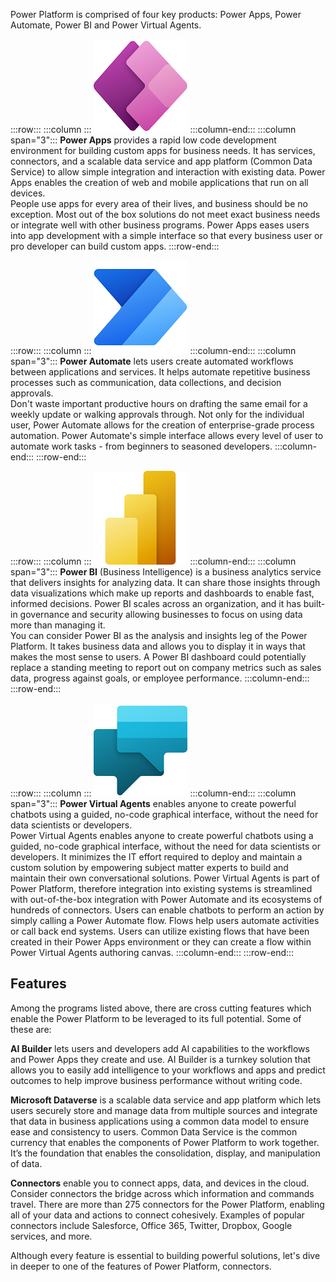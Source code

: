 Power Platform is comprised of four key products: Power Apps, Power Automate, Power BI and Power Virtual Agents.

:::row:::
  :::column :::
![Power Apps logo](../media/powerappslogo.png)
  :::column-end:::
  :::column span="3":::
**Power Apps** provides a rapid low code development environment for building custom apps for business needs. It has services, connectors, and a scalable data service and app platform (Common Data Service) to allow simple integration and interaction with existing data. Power Apps enables the creation of web and mobile applications that run on all devices.
<br>
People use apps for every area of their lives, and business should be no exception. Most out of the box solutions do not meet exact business needs or integrate well with other business programs. Power Apps eases users into app development with a simple interface so that every business user or pro developer can build custom apps.
:::row-end:::

:::row:::
  :::column :::
![Power Automate logo](../media/powerautomatelogo.png)
  :::column-end:::
  :::column span="3":::
**Power Automate** lets users create automated workflows between applications and services. It helps automate repetitive business processes such as communication, data collections, and decision approvals. 
<br>
Don't waste important productive hours on drafting the same email for a weekly update or walking approvals through. Not only for the individual user, Power Automate allows for the creation of enterprise-grade process automation. Power Automate's simple interface allows every level of user to automate work tasks - from beginners to seasoned developers.
  :::column-end:::
:::row-end:::

:::row:::
  :::column :::
![Power BI logo](../media/powerbilogo.png)
  :::column-end:::
  :::column span="3":::
**Power BI** (Business Intelligence) is a business analytics service that delivers insights for analyzing data. It can share those insights through data visualizations which make up reports and dashboards to enable fast, informed decisions. Power BI scales across an organization, and it has built-in governance and security allowing businesses to focus on using data more than managing it.
<br>
You can consider Power BI as the analysis and insights leg of the Power Platform. It takes business data and allows you to display it in ways that makes the most sense to users. A Power BI dashboard could potentially replace a standing meeting to report out on company metrics such as sales data, progress against goals, or employee performance.
  :::column-end:::
:::row-end:::

:::row:::
  :::column :::
![Power Virtual Agents logo](../media/powervirtualagentslogo.png)
  :::column-end:::
  :::column span="3":::
**Power Virtual Agents** enables anyone to create powerful chatbots using a guided, no-code graphical interface, without the need for data scientists or developers.
<br>
Power Virtual Agents enables anyone to create powerful chatbots using a guided, no-code graphical interface, without the need for data scientists or developers.
It minimizes the IT effort required to deploy and maintain a custom solution by empowering subject matter experts to build and maintain their own conversational solutions. 
Power Virtual Agents is part of Power Platform, therefore integration into existing systems is streamlined with out-of-the-box integration with Power Automate and its ecosystems of hundreds of connectors. 
Users can enable chatbots to perform an action by simply calling a Power Automate flow. Flows help users automate activities or call back end systems. Users can utilize existing flows that have been created 
in their Power Apps environment or they can create a flow within Power Virtual Agents authoring canvas.
  :::column-end:::
:::row-end:::



## Features

Among the programs listed above, there are cross cutting features which enable the Power Platform to be leveraged to its full potential. Some of these are:


**AI Builder** lets users and developers add AI capabilities to the workflows and Power Apps they create and use. AI Builder is a turnkey solution that allows you to easily add intelligence to your workflows and apps and predict outcomes to help improve business performance without writing code.


**Microsoft Dataverse** is a scalable data service and app platform which lets users securely store and manage data from multiple sources and integrate that data in business applications using a common data model to ensure ease and consistency to users. Common Data Service is the common currency that enables the components of Power Platform to work together. It’s the foundation that enables the consolidation, display, and manipulation of data.


**Connectors** enable you to connect apps, data, and devices in the cloud. Consider connectors the bridge across which information and commands travel. There are more than 275 connectors for the Power Platform, enabling all of your data and actions to connect cohesively.  Examples of popular connectors include Salesforce, Office 365, Twitter, Dropbox, Google services, and more.


Although every feature is essential to building powerful solutions, let's dive in deeper to one of the features of Power Platform, connectors.

